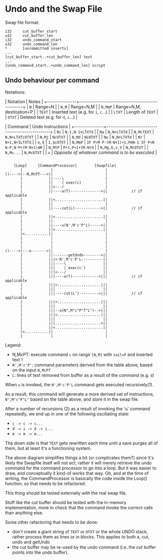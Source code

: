 Undo and the Swap File
======================

Swap file format:

```
i32     cut_buffer_start
u32     cut_buffer_len
i32     undo_command_start
u32     undo_command_len
*       [uncommitted inserts]
...
[cut_buffer_start..+cut_buffer_len] text
...
[undo_command_start..+undo_command_len] script
```

Undo behaviour per command
--------------------------

Notations:

| Notation      | Notes                                           |
+---------------+-------------------------------------------------+
| `N`           | Range=N                                         |
| `N,M`         | Range=N,M                                       |
| `N,MmP`       | Range=N,M, destination=P                        |
| `TEXT`        | Inserted text (e.g. for `i`, `c`...)            |
| `LTXT`        | Length of `TEXT`                                |
| `OTXT`        | Deleted text (e.g. for `d`, `c`...)             |

| Command       | Undo instructions                               |
+---------------+-------------------------------------------------+
| `Ni`          | `N-1,N-1+LTXTd`                                 |
| `Na`          | `N,N+LTXTd`                                     |
| `N,McTEXT`    | `N,N+LTXTcOTXT`                                 |
| `N,Mj`        | `NcOTXT`                                        |
| `N,Md`        | `NiOTXT`                                        |
| `Nx`          | `N,N+LTXTd`                                     |
| `Nr`          | `N+1,N+1LTXTd`                                  |
| `e`, `E`      | `1,$cOTXT`                                      |
| `N,MmP`       | `IF P>M P-(M-N+1)+1,PmN-1
IF P<N N-P,N-P+(M-N+1)mM` |
| `N,MtP`       | `P+1,P+1+(M-N)d`                                |
| `N,Mg,G,v,V`  | `N,McOTXT`                                      |
| `N,Ms...`     | `N,McOTXT`                                      |
| `u`           | *Opposite of whatever command is to be executed* |


```

    [Loop]     [CommandProcessor]        [Swapfile]
       |             |                        |
()---->|--N,McPT--->||                        |
       |            ||----\                   |
       |            ||    | exec(c)           |
       |            ||<---/                   |
       |            ||----a(T)-------------->||           // if applicable
       |            ||<......................||
       |            ||                        |
       |            ||----cut(L)------------>||           // if applicable
       |            ||<......................||
       |            ||                        |
       |            ||----u(N',M'c'P'L)----->||
       |            ||<......................||
       |<...........||                        |
       |             |                        |
       |             |                        |
       |             |                        |
()---->|---u------->||                        |
       |            ||-------getUndo-------->||
       |            |||<-N',M'c'P'L----------||
       |            |||----\                 ||
       |            |||    | exec(c')        ||
       |            |||<---/                 ||
       |            |||----a(T)------------>|||           // if applicable
       |            |||<....................|||
       |            |||                      ||
       |            |||----cut(L')--------->|||           // if applicable
       |            |||<....................|||
       |            |||                      ||
       |            |||--u(N",M"c"P"T"L")-->|||
       |            |||<....................|||
       |            |||                      ||
       |            |||.....................>||
       |            ||<......................||
       |<...........||                        |
       |             |                        |
```

Legend:

- N,McPT: execute command `c` on range `[N,M]` with `tail=P` and inserted text `T`
- `N',M'c'P'`: command parameters derived from the table above, based on the input `N,McPT`
- `L`: lines of text removed from buffer as a result of the command (e.g. `d`)

When `u` is invoked, the `N',M'c'P'L` command gets executed recursively(1).

As a result, this command will generate a more derived set of instructions,
`N",M"c"P"L"` based on the table above, and store it in the swap file.

After a number of recursions (2) as a result of invoking the 'u' command
repeatedly, we end up in one of the following oscillating state:

- `c -> c -> c...`
- `d -> i -> d -> i...`
- `m -> m -> m...`

The down side is that `TEXT` gets rewritten each time until a save purges all
of them, but at least it's a functioning system.

The above diagram simplifies things a bit (or complicates them?) since it's
likely the Swapfile itself will not _act_, rather it will merely retrieve
the undo command for the command processor to go into a loop. But it was
easier to draw, and conceptually it kind-of works that way. Oh, and at the
time of writing, the CommandProcessor is basically the code inside the
Loop() function, so that needs to be refactored.

This thing should be tested externally with the real swap file.

Stuff like the cut buffer should be tested with the in-memory implementation,
more to check that the command invoke the correct calls than anything else.

Some other rafactoring that needs to be done:

- don't create a giant string of `TEXT` or `OTXT` or the whole UNDO stack, rather process them as lines or in blocks. This applies to both a, cut, undo and getUndo
- the cut buffer may be re-used by the undo command (i.e. the cut buffer points *into* the undo buffer).
